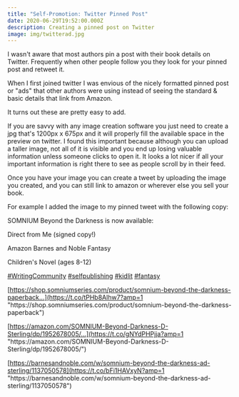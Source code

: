 ```yaml
---
title: "Self-Promotion: Twitter Pinned Post"
date: 2020-06-29T19:52:00.000Z
description: Creating a pinned post on Twitter
image: img/twitterad.jpg
---
```

I wasn't aware that most authors pin a post with their book details on Twitter. Frequently when other people follow you they look for your pinned post and retweet it.

When I first joined twitter I was envious of the nicely formatted pinned post or "ads" that other authors were using instead of seeing the standard & basic details that link from Amazon.

It turns out these are pretty easy to add.

If you are savvy with any image creation software you just need to create a jpg that's 1200px x 675px and it will properly fill the available space in the preview on twitter. I found this important because although you can upload a taller image, not all of it is visible and you end up losing valuable information unless someone clicks to open it. It looks a lot nicer if all your important information is right there to see as people scroll by in their feed.

Once you have your image you can create a tweet by uploading the image you created, and you can still link to amazon or wherever else you sell your book.

For example I added the image to my pinned tweet with the following copy:

SOMNIUM Beyond the Darkness is now available: 

Direct from Me (signed copy!) 

Amazon Barnes and Noble Fantasy 

Children's Novel (ages 8-12)

[\#WritingCommunity](https://twitter.com/hashtag/WritingCommunity?src=hashtag_click) [\#selfpublishing](https://twitter.com/hashtag/selfpublishing?src=hashtag_click) [\#kidlit](https://twitter.com/hashtag/kidlit?src=hashtag_click) [\#fantasy](https://twitter.com/hashtag/fantasy?src=hashtag_click)

[https://shop.somniumseries.com/product/somnium-beyond-the-darkness-paperback…](https://t.co/tPHb8Alhw7?amp=1 "https\://shop.somniumseries.com/product/somnium-beyond-the-darkness-paperback")

[https://amazon.com/SOMNIUM-Beyond-Darkness-D-Sterling/dp/1952678005/…](https://t.co/gNYdPHPjja?amp=1 "https\://amazon.com/SOMNIUM-Beyond-Darkness-D-Sterling/dp/1952678005/")

[https://barnesandnoble.com/w/somnium-beyond-the-darkness-ad-sterling/1137050578](https://t.co/bFi1HAVxyN?amp=1 "https\://barnesandnoble.com/w/somnium-beyond-the-darkness-ad-sterling/1137050578")